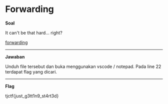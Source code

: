 

# Forwarding
**Soal**

It can't be that hard... right?

[forwarding](https://github.com/lumbricina/TJCTF-2020-05311840000044/blob/master/Reversing/Forwarding/forwarding)
____________________________________

**Jawaban**

Unduh file tersebut dan buka menggunakan vscode / notepad. Pada line 22 terdapat flag yang dicari.
____________________________________
**Flag**

tjctf{just_g3tt1n9_st4rt3d}
